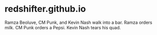 # redshifter.github.io

Ramza Beoluve, CM Punk, and Kevin Nash walk into a bar. Ramza orders milk. CM Punk orders a Pepsi. Kevin Nash tears his quad.


